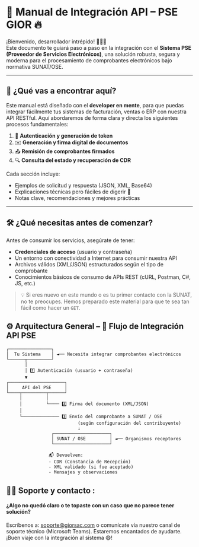 # 📘 Manual de Integración API – PSE GIOR 🔥

¡Bienvenido, desarrollador intrépido! 🧑‍💻🚀  
Este documento te guiará paso a paso en la integración con el **Sistema PSE (Proveedor de Servicios Electrónicos)**, una solución robusta, segura y moderna para el procesamiento de comprobantes electrónicos bajo normativa SUNAT/OSE.

---

## 🧭 ¿Qué vas a encontrar aquí?

Este manual está diseñado con el **developer en mente**, para que puedas integrar fácilmente tus sistemas de facturación, ventas o ERP con nuestra API RESTful. Aquí abordaremos de forma clara y directa los siguientes procesos fundamentales:

1. 🔐 **Autenticación y generación de token**
2. ✉️ **Generación y firma digital de documentos**
3. 📤 **Remisión de comprobantes firmados**
4. 🔍 **Consulta del estado y recuperación de CDR**

Cada sección incluye:
- Ejemplos de solicitud y respuesta (JSON, XML, Base64)
- Explicaciones técnicas pero fáciles de digerir 🧠
- Notas clave, recomendaciones y mejores prácticas

---

## 🛠️ ¿Qué necesitas antes de comenzar?

Antes de consumir los servicios, asegúrate de tener:

- **Credenciales de acceso** (usuario y contraseña)
- Un entorno con conectividad a Internet para consumir nuestra API
- Archivos válidos (XML/JSON) estructurados según el tipo de comprobante
- Conocimientos básicos de consumo de APIs REST (cURL, Postman, C#, JS, etc.)

> 💡 Si eres nuevo en este mundo o es tu primer contacto con la SUNAT, no te preocupes. Hemos preparado este material para que te sea tan fácil como hacer un `GET`.
> 
## ⚙️ Arquitectura General – 🔁 Flujo de Integración API PSE

```plaintext
┌────────────────┐
│  Tu Sistema    │ ◄── Necesita integrar comprobantes electrónicos
└──────┬─────────┘
       │
       │ 1️⃣ Autenticación (usuario + contraseña)
       ▼
┌─────────────────────┐
│     API del PSE     │
└────┬─────────┬──────┘
     │         │
     │         └──── 2️⃣ Firma del documento (XML/JSON)
     │
     └────────────── 3️⃣ Envío del comprobante a SUNAT / OSE
                           (según configuración del contribuyente)
                           ↓
                 ┌─────────────────────┐
                 │ SUNAT / OSE         │ ◄── Organismos receptores
                 └─────────────────────┘

                📬 Devuelven:
                - CDR (Constancia de Recepción)
                - XML validado (si fue aceptado)
                - Mensajes y observaciones

```

## **🧑‍💼 Soporte y contacto :**

#### **¿Algo no quedó claro o te topaste con un caso que no parece tener solución?**

Escríbenos a: soporte@giorsac.com o comunícate vía nuestro canal de soporte técnico (Microsoft Teams). Estaremos encantados de ayudarte. ¡Buen viaje con la integración al sistema 😄!